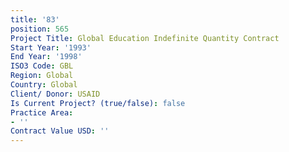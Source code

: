 ```yaml
---
title: '83'
position: 565
Project Title: Global Education Indefinite Quantity Contract
Start Year: '1993'
End Year: '1998'
ISO3 Code: GBL
Region: Global
Country: Global
Client/ Donor: USAID
Is Current Project? (true/false): false
Practice Area:
- ''
Contract Value USD: ''
---
```


